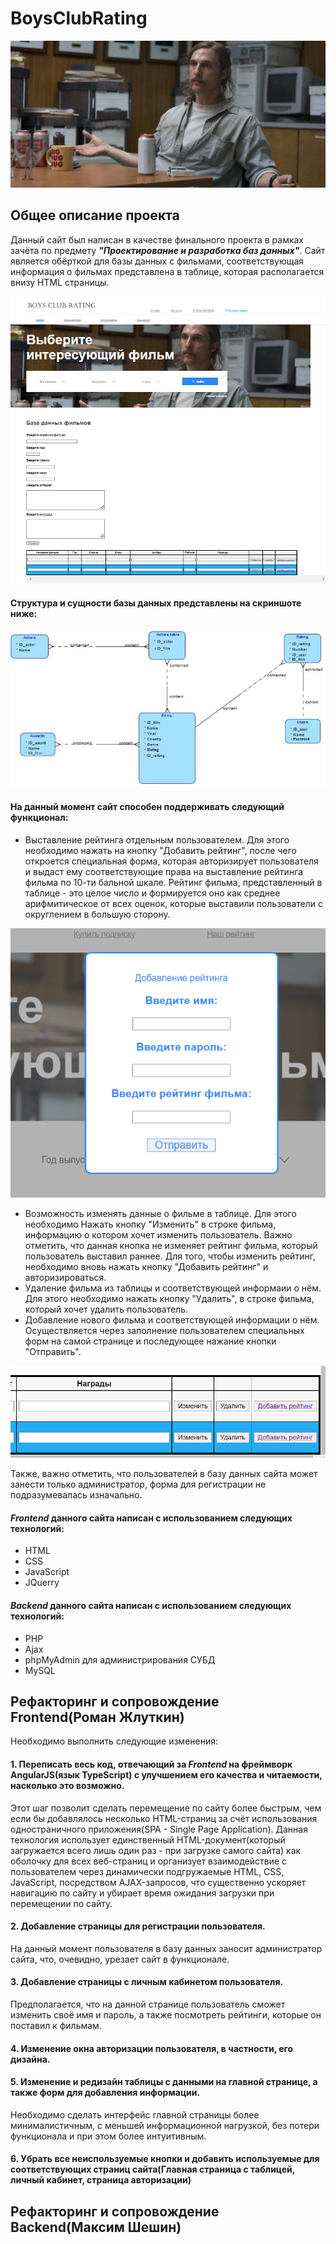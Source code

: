 ﻿# BoysClubRating
![Makkonahi](img/Mak.jpg)
## Общее описание проекта
 Данный сайт был написан в качестве финального проекта в рамках 
 зачёта по предмету ***"Проектирование и разработка баз данных"***. 
 Сайт является обёрткой для базы данных с фильмами, 
 соответствующая информация о фильмах представлена в таблице, которая располагается внизу HTML страницы.

![SiteFull](screens/frontend/screens9.png)

#### Структура и сущности базы данных представлены на скриншоте ниже:

![DataBase](screens/frontend/DataBase.png)

#### На данный момент сайт способен поддерживать следующий функционал:
* Выставление рейтинга отдельным пользователем. Для этого необходимо нажать на кнопку "Добавить рейтинг", 
после чего откроется специальная форма, которая авторизирует пользователя и выдаст ему соответствующие права
на выставление рейтинга фильма по 10-ти бальной шкале. Рейтинг фильма, представленный в таблице - это целое число и формируется оно как среднее арифмитическое от всех оценок, 
которые выставили пользователи с округлением в большую сторону.

![AuthorizeForm](screens/frontend/screens13.png)

* Возможность изменять данные о фильме в таблице. Для этого необходимо Нажать кнопку "Изменить" в строке фильма, 
информацию о котором хочет изменить пользователь. Важно отметить, что данная кнопка не изменяет рейтинг фильма, который пользователь
выставил раннее. Для того, чтобы изменить рейтинг, необходимо вновь нажать кнопку "Добавить рейтинг" и авторизироваться.
* Удаление фильма из таблицы и соответствующей информаии о нём. Для этого необходимо нажать кнопку "Удалить", 
в строке фильма, который хочет удалить пользователь.
* Добавление нового фильма и соответствующей информации о нём. Осуществляется через заполнение пользователем специальных форм
на самой странице и последующее нажание кнопки "Отправить".

![Table](screens/frontend/screens12.png)

Также, важно отметить, что пользователей в базу данных сайта может занести только администратор, форма для регистрации не подразумевалась изначально.

#### ***Frontend*** данного сайта написан с использованием следующих технологий:
* HTML
* CSS
* JavaScript
* JQuerry

#### ***Backend*** данного сайта написан с использованием следующих технологий:
* PHP
* Ajax
* phpMyAdmin для администрирования СУБД
* MySQL

## Рефакторинг и сопровождение Frontend(Роман Жлуткин)
Необходимо выполнить следующие изменения:
#### 1. Переписать весь код, отвечающий за ***Frontend*** на фреймворк AngularJS(язык TypeScript) с улучшением его качества и читаемости, насколько это возможно.
Этот шаг позволит сделать перемещение по сайту более быстрым, чем если бы добавлялось несколько HTML-страниц 
за счёт использования одностраничного приложения(SPA - Single Page Application). Данная технология использует единственный 
HTML-документ(который загружается всего лишь один раз - при загрузке самого сайта) как оболочку для всех
веб-страниц и организует взаимодействие с пользователем через динамически подгружаемые HTML, CSS, JavaScript, посредством AJAX-запросов, что существенно ускоряет 
навигацию по сайту и убирает время ожидания загрузки при перемещении по сайту.
#### 2. Добавление страницы для регистрации пользователя.
На данный момент пользователя в базу данных заносит администратор сайта, что, очевидно, урезает сайт в функционале.
#### 3. Добавление страницы с личным кабинетом пользователя.
Предполагается, что на данной странице пользователь сможет изменить своё имя и пароль, а также посмотреть рейтинги, которые он поставил к фильмам.
#### 4. Изменение окна авторизации пользователя, в частности, его дизайна.
#### 5. Изменение и редизайн таблицы с данными на главной странице, а также форм для добавления информации.
Необходимо сделать интерфейс главной страницы более минималистичным, с меньшей информационной нагрузкой, без потери функционала и при этом более интуитивным.
#### 6. Убрать все неиспользуемые кнопки и добавить используемые для соответствующих страниц сайта(Главная страница с таблицей, личный кабинет, страница авторизации)


## Рефакторинг и сопровождение Backend(Максим Шешин)